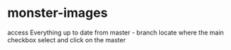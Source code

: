 # monster-images
access Everything up to date from master - branch
locate where the main checkbox select and click on the master 
